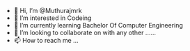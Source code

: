 - 👋 Hi, I’m @Muthurajmrk
- 👀 I’m interested in Codeing
- 🌱 I’m currently learning Bachelor Of Computer Engineering 
- 💞️ I’m looking to collaborate on with any other ......
- 📫 How to reach me ...

<!---
Muthurajmrk/Muthurajmrk is a ✨ special ✨ repository because its `README.md` (this file) appears on your GitHub profile.
You can click the Preview link to take a look at your changes.
--->
